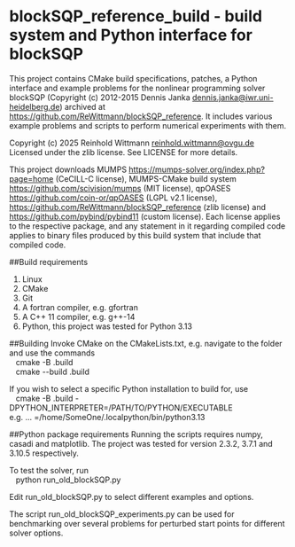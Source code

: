 # blockSQP_reference_build - build system and Python interface for blockSQP
This project contains CMake build specifications, patches, a Python interface and example problems for the nonlinear programming solver blockSQP (Copyright (c) 2012-2015 Dennis Janka <dennis.janka@iwr.uni-heidelberg.de>) archived at <https://github.com/ReWittmann/blockSQP_reference>. It includes various example problems and scripts to perform numerical experiments with them.

Copyright (c) 2025 Reinhold Wittmann <reinhold.wittmann@ovgu.de>  
Licensed under the zlib license. See LICENSE for more details.

This project downloads MUMPS <https://mumps-solver.org/index.php?page=home> (CeCILL-C license), MUMPS-CMake build system <https://github.com/scivision/mumps> (MIT license), qpOASES <https://github.com/coin-or/qpOASES> (LGPL v2.1 license), <https://github.com/ReWittmann/blockSQP_reference> (zlib license) and <https://github.com/pybind/pybind11> (custom license). Each license applies to the respective package, and any statement in it regarding compiled code applies to binary files produced by this build system that include that compiled code.

##Build requirements
1. Linux
2. CMake
3. Git
4. A fortran compiler, e.g. gfortran
5. A C++ 11 compiler, e.g. g++-14
6. Python, this project was tested for Python 3.13

##Building
Invoke CMake on the CMakeLists.txt, e.g. navigate to the folder and use the commands  
&nbsp;&nbsp; cmake -B .build  
&nbsp;&nbsp; cmake --build .build  



If you wish to select a specific Python installation to build for, use  
&nbsp;&nbsp; cmake -B .build -DPYTHON_INTERPRETER=/PATH/TO/PYTHON/EXECUTABLE  
e.g. ... =/home/SomeOne/.localpython/bin/python3.13

##Python package requirements
Running the scripts requires numpy, casadi and matplotlib. The project was tested for version 2.3.2, 3.7.1 and 3.10.5 respectively.

To test the solver, run  
&nbsp;&nbsp; python run_old_blockSQP.py  

Edit run_old_blockSQP.py to select different examples and options. 

The script run_old_blockSQP_experiments.py can be used for benchmarking over several problems for perturbed start points for different solver options. 

